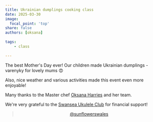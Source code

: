 ```yaml
---
title: Ukrainian dumplings cooking class
date: 2025-03-30
image:
  focal_point: 'top'
share: false
authors: [oksana]
   
tags:
    - class
     
---
```


The best Mother's Day ever! Our children made Ukrainian dumplings - varenyky for lovely mums 😍

<!--more-->

Also, nice weather and various activities made this event even more enjoyable!

Many thanks to the Master chef <a href="https://www.facebook.com/groups/601579067497655/user/100001342691071/" target="_blank">Oksana Harries</a> and her team. 

We're very grateful to the <a href="https://www.facebook.com/groups/SwanseaUkuleleClub/" target="_blank">Swansea Ukulele Club</a> for financial support!


<div style="margin-top: 0; text-align: center">
<blockquote class="tiktok-embed" cite="https://www.tiktok.com/@sunflowerswales/video/7536186364568554774" data-video-id="7536186364568554774" style="max-width: 605px;min-width: 325px;" > <section> <a target="_blank" title="@sunflowerswales" href="https://www.tiktok.com/@sunflowerswales?refer=embed">@sunflowerswales</a>  </section> </blockquote> <script async src="https://www.tiktok.com/embed.js"></script>
</div>